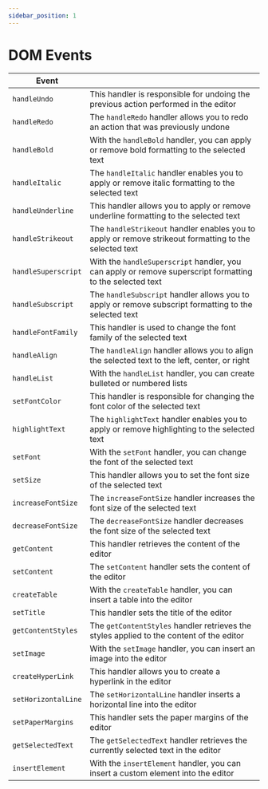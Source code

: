 ```yaml
---
sidebar_position: 1
---
```


# DOM Events

| Event      |                 |
| ------------- |:-------------|
|`handleUndo`| This handler is responsible for undoing the previous action performed in the editor|
|`handleRedo`| The `handleRedo` handler allows you to redo an action that was previously undone|
|`handleBold`| With the `handleBold` handler, you can apply or remove bold formatting to the selected text|
|`handleItalic`| The `handleItalic` handler enables you to apply or remove italic formatting to the selected text|
|`handleUnderline`| This handler allows you to apply or remove underline formatting to the selected text|
|`handleStrikeout`| The `handleStrikeout` handler enables you to apply or remove strikeout formatting to the selected text|
|`handleSuperscript`| With the `handleSuperscript` handler, you can apply or remove superscript formatting to the selected text|
|`handleSubscript`| The `handleSubscript` handler allows you to apply or remove subscript formatting to the selected text|
|`handleFontFamily`| This handler is used to change the font family of the selected text|
|`handleAlign`| The `handleAlign` handler allows you to align the selected text to the left, center, or right|
|`handleList`| With the `handleList` handler, you can create bulleted or numbered lists|
|`setFontColor`| This handler is responsible for changing the font color of the selected text|
|`highlightText`| The `highlightText` handler enables you to apply or remove highlighting to the selected text|
|`setFont`| With the `setFont` handler, you can change the font of the selected text|
|`setSize`| This handler allows you to set the font size of the selected text|
|`increaseFontSize`| The `increaseFontSize` handler increases the font size of the selected text|
|`decreaseFontSize`| The `decreaseFontSize` handler decreases the font size of the selected text|
|`getContent`| This handler retrieves the content of the editor|
|`setContent`| The `setContent` handler sets the content of the editor|
|`createTable`| With the `createTable` handler, you can insert a table into the editor|
|`setTitle`| This handler sets the title of the editor|
|`getContentStyles`| The `getContentStyles` handler retrieves the styles applied to the content of the editor|
|`setImage`| With the `setImage` handler, you can insert an image into the editor|
|`createHyperLink`| This handler allows you to create a hyperlink in the editor|
|`setHorizontalLine`| The `setHorizontalLine` handler inserts a horizontal line into the editor|
|`setPaperMargins`| This handler sets the paper margins of the editor|
|`getSelectedText`| The `getSelectedText` handler retrieves the currently selected text in the editor|
|`insertElement`| With the `insertElement` handler, you can insert a custom element into the editor|
